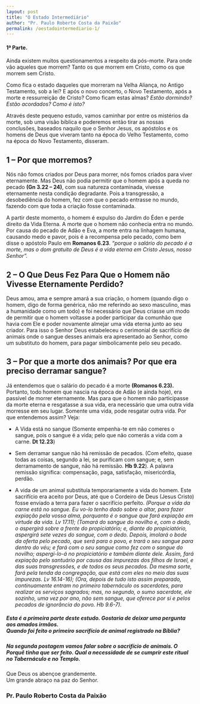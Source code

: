 ```yaml
---
layout: post
title: "O Estado Intermediário"
author: "Pr. Paulo Roberto Costa da Paixão"
permalink: /oestadointermediario-1/
---
```

#### 1ª Parte. 

Ainda existem muitos questionamentos a respeito da pós-morte. Para onde vão aqueles que morrem? Tanto os que morrem em Cristo, como os que morrem sem Cristo.

Como fica o estado daqueles que morreram na Velha Aliança, no Antigo Testamento, sob a lei? E após o novo concerto, o Novo Testamento, após a morte e ressurreição de Cristo? Como ficam estas almas? _Estão dormindo? Estão acordados? Como é isto?_

Através deste pequeno estudo, vamos caminhar por entre os mistérios da morte, sob uma visão bíblica e poderemos então tirar as nossas conclusões, baseados naquilo que o Senhor Jesus, os apóstolos e os homens de Deus que viveram tanto na época do Velho Testamento, como na época do Novo Testamento, disseram.

## 1 – Por que morremos?
Nós não fomos criados por Deus para morrer, nós fomos criados para viver eternamente. Mas Deus não podia permitir que o homem após a queda no pecado **(Gn 3.22 – 24)**, com sua natureza contaminada, vivesse eternamente nesta condição degradante. Pois a transgressão, a desobediência do homem, fez com que o pecado entrasse no mundo, fazendo com que toda a criação fosse contaminada.

A partir deste momento, o homem é expulso do Jardim do Éden e perde direito da Vida Eterna. A morte que o homem não conhecia entra no mundo. Por causa do pecado de Adão e Eva, a morte entra na linhagem humana, causando medo e pavor, pois é a recompensa pelo pecado, como bem disse o apóstolo Paulo em **Romanos 6.23**. _“porque o salário do pecado é a morte, mas o dom gratuito de Deus é a vida eterna em Cristo Jesus, nosso Senhor”._

## 2 – O Que Deus Fez Para Que o Homem não Vivesse Eternamente Perdido?
Deus amou, ama e sempre amará a sua criação, o homem (quando digo o homem, digo de forma genérica, não me referindo ao sexo masculino, mas a humanidade como um todo) e foi necessário que Deus criasse um modo de permitir que o homem voltasse a poder participar da comunhão que havia  com Ele e poder novamente almejar uma vida eterna junto ao seu criador. Para isso o Senhor Deus estabeleceu o cerimonial de sacrifício de animais onde o sangue desses animais era apresentado ao Senhor, como um substituto do homem, para pagar simbolicamente pelo seu pecado.

## 3 – Por que a morte dos animais? Por que era preciso derramar sangue?
Já entendemos que o salário do pecado é a morte **(Romanos 6.23).** Portanto, todo homem que nascia na época de Adão (e ainda hoje), era passível de morrer eternamente. Mas para que o homem não participasse da morte eterna e resgatasse a sua vida, era necessário que uma outra vida morresse em seu lugar. Somente uma vida, pode resgatar outra vida. Por que entendemos assim? Veja:



* A Vida está no sangue (Somente empenha-te em não comeres o sangue, pois o sangue é a vida; pelo que não comerás a vida com a carne. **Dt 12.23**)

* Sem derramar sangue não há remissão de pecados. (Com efeito, quase todas as coisas, segundo a lei, se purificam com sangue; e, sem derramamento de sangue, não há remissão.  **Hb 9.22**). A palavra remissão significa: compensação, paga, satisfação, misericórdia, perdão.

* A vida de um animal substituía temporariamente a vida do homem. Este sacrifício era aceito por Deus, até que o Cordeiro de Deus (Jesus Cristo) fosse enviado a terra para fazer o sacrifício perfeito. _(Porque a vida da carne está no sangue. Eu vo-lo tenho dado sobre o altar, para fazer expiação pela vossa alma, porquanto é o sangue que fará expiação em virtude da vida. Lv 17.11); (Tomará do sangue do novilho e, com o dedo, o aspergirá sobre a frente do propiciatório; e, diante do propiciatório, aspergirá sete vezes do sangue, com o dedo. Depois, imolará o bode da oferta pelo pecado, que será para o povo, e trará o seu sangue para dentro do véu; e fará com o seu sangue como fez com o sangue do novilho; aspergi-lo-á no propiciatório e também diante dele. Assim, fará expiação pelo santuário por causa das impurezas dos filhos de Israel, e das suas transgressões, e de todos os seus pecados. Da mesma sorte, fará pela tenda da congregação, que está com eles no meio das suas impurezas. Lv 16.14-16); (Ora, depois de tudo isto assim preparado, continuamente entram no primeiro tabernáculo os sacerdotes, para realizar os serviços sagrados; mas, no segundo, o sumo sacerdote, ele sozinho, uma vez por ano, não sem sangue, que oferece por si e pelos pecados de ignorância do povo. Hb 9.6-7)._



##### Esta é a primeira parte deste estudo. Gostaria de deixar uma pergunta aos amados irmãos. <br> _Quando foi feito o primeiro sacrifício de animal registrado na Bíblia?_

##### Na segunda postagem vamos falar sobre o sacrifício de animais. O Porquê tinha que ser feito. Qual a necessidade de se cumprir este ritual no Tabernáculo e no Templo.

Que Deus os abençoe grandemente. <br>
Um grande abraço na paz do Senhor.

### Pr. Paulo Roberto Costa da Paixão
